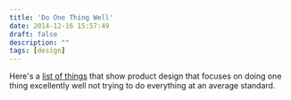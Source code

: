 ```yaml
---
title: 'Do One Thing Well'
date: 2014-12-16 15:57:49
draft: false
description: ""
tags: [design]
---
```


Here's a [list of things](https://medium.com/small-giants/just-right-list-da769c3c25b9) that show product design that focuses on doing one thing excellently well not trying to do everything at an average standard.